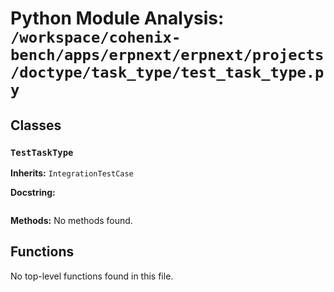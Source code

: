# Python Module Analysis: `/workspace/cohenix-bench/apps/erpnext/erpnext/projects/doctype/task_type/test_task_type.py`

## Classes

### `TestTaskType`
**Inherits:** `IntegrationTestCase`


**Docstring:**
```

```

**Methods:**
No methods found.




## Functions

No top-level functions found in this file.
